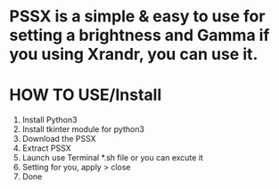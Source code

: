PSSX is a simple & easy to use for setting a brightness and Gamma
if you using Xrandr, you can use it.
=====================================================================
HOW TO USE/Install
=====================================================================
1. Install Python3
2. Install tkinter module for python3
3. Download the PSSX
4. Extract PSSX
5. Launch use Terminal *.sh file or you can excute it
6. Setting for you, apply > close
7. Done

